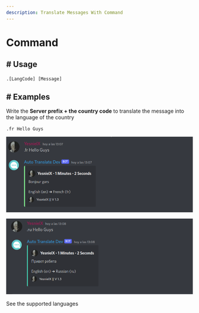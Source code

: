 ```yaml
---
description: Translate Messages With Command
---
```




# Command

## # Usage

```
.[LangCode] [Message]
```

## # Examples

Write the  **Server prefix + the country code** to translate the message into the language of the country

```
.fr Hello Guys
```

![](<../.gitbook/assets/command-fr.png>)

![](<../.gitbook/assets/command-ru.png>)

See the supported languages
